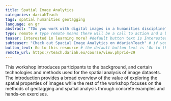```yaml
---
title: Spatial Image Analytics
categories: dariahTeach
tags: spatial humanities geotagging 
language: en gr
abstract: "TDo you work with digital images in a humanities discipline? Are you interested in exploring the spatial properties of your dataset but don't know how? Or maybe you are just curious on the topic. This workshop aims to introduce participants to the technologies and technical abilities required for the spatial exploration of image datasets and is of interest to a variety of digital humanities students, scholars and professionals."
type: remote # type remote means there will be a call to action and a button with the link to the actual resource; by default type = local
teaser: Interested in learning more? #default button text is Interested in learning more so you can leave it out
subteaser: "Check out Spacial Image Analytics on #dariahTeach" # if you can leave out the subteaser, it won't appear
button_text: Go to this resource # the default button text is 'Go to this resource', you can safely leave it out
remote_url: https://teach.dariah.eu/course/view.php?id=29
---
```


This workshop introduces participants to the background, and certain technologies and methods used for the spatial analysis of image datasets. The introduction provides a broad overview of the value of exploring the spatial properties of images while the rest of the workshop focuses on the methods of geotagging and spatial analysis through concrete examples and hands-on exercises.   
